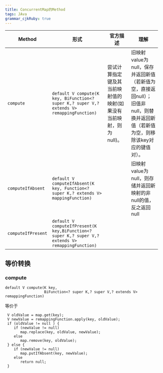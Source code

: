 ```yaml
---
title: ConcurrentMap的Method 
tags: JAva
grammar_cjkRuby: true
---
```



| Method | 形式|官方描述|理解|
|---|---|---|---|
| ```compute``` |  ```default V compute(K key, BiFunction<? super K,? super V,? extends V> remappingFunction)``` |尝试计算指定键及其当前映射值的映射(如果没有当前映射，则为null)。 |旧映射value为null，保存并返回新值（若新值为空，直接返回null）；旧值非null，则替换并返回新值（若新值为空，则移除该key对应的键值对）。 |
| ```computeIfAbsent``` | ```default V computeIfAbsent(K key, Function<? super K,? extends V> mappingFunction)``` | |旧映射value为null，则存储并返回新映射的非null的值，反之返回null|
| ```computeIfPresent``` | ```default V computeIfPresent(K key,BiFunction<? super K,? super V,? extends V> remappingFunction)``` | | |
## 等价转换

### compute

```
default V compute(K key,
                  BiFunction<? super K,? super V,? extends V> remappingFunction)
```
等价于
```
 V oldValue = map.get(key);
 V newValue = remappingFunction.apply(key, oldValue);
 if (oldValue != null ) {
    if (newValue != null)
       map.replace(key, oldValue, newValue);
    else
       map.remove(key, oldValue);
 } else {
    if (newValue != null)
       map.putIfAbsent(key, newValue);
    else
       return null;
 }
```